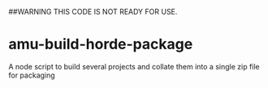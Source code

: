 ##WARNING THIS CODE IS NOT READY FOR USE.
# amu-build-horde-package
A node script to build several projects and collate them into a single zip file for packaging

